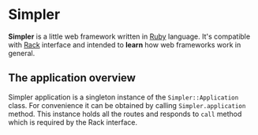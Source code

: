 # Simpler
**Simpler** is a little web framework written in [Ruby](https://www.ruby-lang.org) language. It's compatible with [Rack](https://rack.github.io) interface and intended to **learn** how web frameworks work in general.

## The application overview

Simpler application is a singleton instance of the `Simpler::Application` class. For convenience it can be obtained by calling `Simpler.application` method. This instance holds all the routes and responds to `call` method which is required by the Rack interface.
